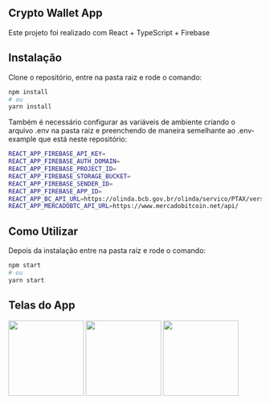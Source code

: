 ## Crypto Wallet App

Este projeto foi realizado com React + TypeScript + Firebase

## Instalação

Clone o repositório, entre na pasta raiz e rode o comando:

```bash
npm install
# ou
yarn install
```

Também é necessário configurar as variáveis de ambiente criando o arquivo .env na pasta raiz e preenchendo de maneira semelhante ao .env-example que está neste repositório:

```bash
REACT_APP_FIREBASE_API_KEY=
REACT_APP_FIREBASE_AUTH_DOMAIN=
REACT_APP_FIREBASE_PROJECT_ID=
REACT_APP_FIREBASE_STORAGE_BUCKET=
REACT_APP_FIREBASE_SENDER_ID=
REACT_APP_FIREBASE_APP_ID=
REACT_APP_BC_API_URL=https://olinda.bcb.gov.br/olinda/servico/PTAX/versao/v1/odata/CotacaoDolarDia(dataCotacao=@dataCotacao)?@dataCotacao=
REACT_APP_MERCADOBTC_API_URL=https://www.mercadobitcoin.net/api/
```

## Como Utilizar
Depois da instalação entre na pasta raiz e rode o comando:


```bash
npm start
# ou
yarn start
```

## Telas do App

<img height="150em" align="center" src="https://github.com/teixeira83/CryptoWallet-Webapp/edit/main/src/assets/imgs/1.png">
<img height="150em" align="center" src="https://github.com/teixeira83/CryptoWallet-Webapp/edit/main/src/assets/imgs/2.png">
<img height="150em" align="center" src="https://github.com/teixeira83/CryptoWallet-Webapp/edit/main/src/assets/imgs/3.png">

